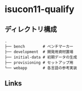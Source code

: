 # isucon11-qualify

## ディレクトリ構成

```
.
├── bench        # ベンチマーカー
├── development  # 開発用資材置場
├── initial-data # 初期データの生成
├── provisioning # セットアップ用
└── webapp       # 各言語の参考実装
```

## Links

